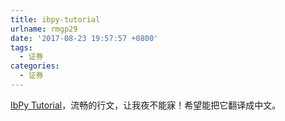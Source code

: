 ```yaml
---
title: ibpy-tutorial
urlname: rmgp29
date: '2017-08-23 19:57:57 +0800'
tags:
  - 证券
categories:
  - 证券
---
```


[IbPy Tutorial](https://valiant-falstaff.github.io/IbPy-Getting-Started/)，流畅的行文，让我夜不能寐！希望能把它翻译成中文。
